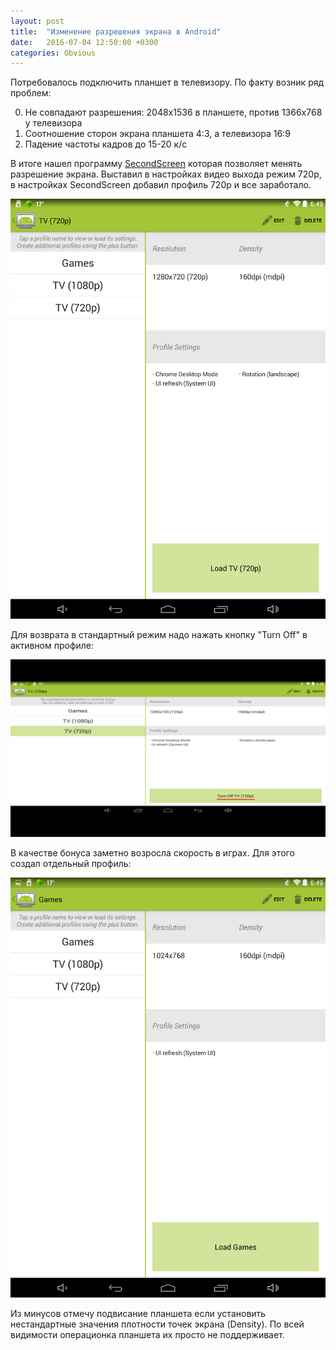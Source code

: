 ```yaml
---
layout: post
title:  "Изменение разрешения экрана в Android"
date:   2016-07-04 12:50:00 +0300
categories: Obvious
---
```


Потребовалось подключить планшет в телевизору. По факту возник ряд проблем:

0. Не совпадают разрешения: 2048x1536 в планшете, против 1366x768 у телевизора
1. Соотношение сторон экрана планшета 4:3, а телевизора 16:9
2. Падение частоты кадров до 15-20 к/с

В итоге нашел программу [SecondScreen](https://play.google.com/store/apps/details?id=com.farmerbb.secondscreen.free)
которая позволяет менять разрешение экрана. Выставил в настройках видео выхода
режим 720p, в настройках SecondScreen добавил профиль 720p и все заработало.

![TV (720p)](/files/second-screen/Screenshot_2016-06-14-06-49-04.png "TV (720p)")

Для возврата в стандартный режим надо нажать кнопку "Turn Off" в активном профиле:

![Turn Off](/files/second-screen/Screenshot_2016-06-14-06-49-59.png "Turn Off")

В качестве бонуса заметно возросла скорость в играх. Для этого создал отдельный профиль:

![Games](/files/second-screen/Screenshot_2016-06-14-06-49-15.png "Games")

Из минусов отмечу подвисание планшета если установить нестандартные значения 
плотности точек экрана (Density). По всей видимости операционка планшета
их просто не поддерживает.